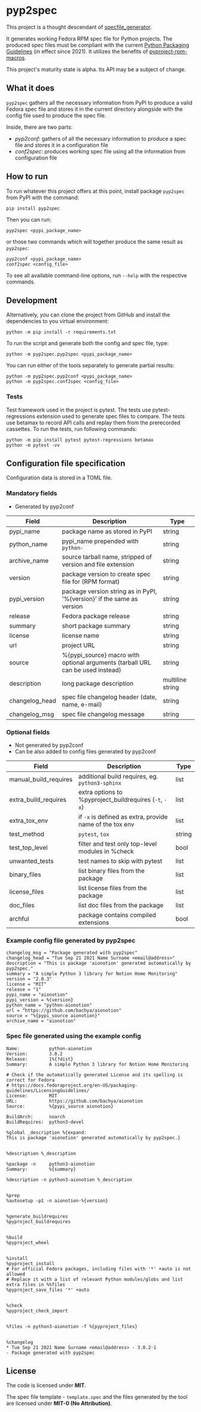 # pyp2spec

This project is a thought descendant of [specfile_generator](https://github.com/frenzymadness/specfile_generator).

It generates working Fedora RPM spec file for Python projects.
The produced spec files must be compliant with the current [Python Packaging Guidelines](https://docs.fedoraproject.org/en-US/packaging-guidelines/Python/) (in effect since 2021).
It utilizes the benefits of [pyproject-rpm-macros](https://src.fedoraproject.org/rpms/pyproject-rpm-macros).

This project's maturity state is alpha.
Its API may be a subject of change.

## What it does

`pyp2spec` gathers all the necessary information from PyPI to produce a valid
Fedora spec file and stores it in the current directory alongside with
the config file used to produce the spec file.

Inside, there are two parts:
- *pyp2conf*: gathers of all the necessary information to produce a spec file and stores it in a configuration file
- *conf2spec*: produces working spec file using all the information from configuration file

## How to run

To run whatever this project offers at this point,
install package `pyp2spec` from PyPI with the command:
```
pip install pyp2spec
```
Then you can run:
```
pyp2spec <pypi_package_name>
```
or those two commands which will together produce the same result as `pyp2spec`:
```
pyp2conf <pypi_package_name>
conf2spec <config_file>
```

To see all available command-line options, run `--help` with the respective commands.

## Development

Alternatively, you can clone the project from GitHub and install
the dependencies to you virtual environment:
```
python -m pip install -r requirements.txt
```

To run the script and generate both the config and spec file, type:
```
python -m pyp2spec.pyp2spec <pypi_package_name>
```

You can run either of the tools separately to generate partial results:
```
python -m pyp2spec.pyp2conf <pypi_package_name>
python -m pyp2spec.conf2spec <config_file>
```

### Tests

Test framework used in the project is pytest.
The tests use pytest-regressions extension used to generate spec files to compare.
The tests use betamax to record API calls and replay them from the prerecorded cassettes.
To run the tests, run following commands:

```
python -m pip install pytest pytest-regressions betamax
python -m pytest -vv
```

## Configuration file specification

Configuration data is stored in a TOML file.

### Mandatory fields

- Generated by pyp2conf

| Field  | Description | Type |
| -------- | -------- | -------- |
| pypi_name | package name as stored in PyPI  | string   |
| python_name | pypi_name prepended with `python-` | string |
| archive_name | source tarball name, stripped of version and file extension  | string |
| version | package version to create spec file for (RPM format) | string |
| pypi_version | package version string as in PyPI, '%{version}' if the same as version | string
| release | Fedora package release | string |
| summary | short package summary | string |
| license | license name | string |
| url | project URL | string |
| source | %{pypi_source} macro with optional arguments (tarball URL can be used instead) | string |
| description | long package description | multiline string |
| changelog_head | spec file changelog header (date, name, e-mail) | string |
| changelog_msg | spec file changelog message | string |


### Optional fields

- Not generated by pyp2conf
- Can be also added to config files generated by pyp2conf


| Field | Description | Type |
| -------- | -------- | -------- |
| manual_build_requires     | additional build requires, eg. `python3-sphinx`     | list     |
| extra_build_requires     | extra options to %pyproject_buildrequires (`-t`, `-x`)   | list     |
| extra_tox_env     | if `-x` is defined as extra, provide name of the tox env      | list     |
| test_method     | `pytest`, `tox`     | string     |
| test_top_level     | filter and test only top-level modules in %check   | bool     |
| unwanted_tests     | test names to skip with pytest     | list     |
| binary_files     | list binary files from the package     | list     |
| license_files     | list license files from the package     | list     |
| doc_files     | list doc files from the package     | list |
| archful | package contains compiled extensions | bool |


### Example config file generated by pyp2spec

```
changelog_msg = "Package generated with pyp2spec"
changelog_head = "Tue Sep 21 2021 Name Surname <email@address>"
description = "This is package 'aionotion' generated automatically by pyp2spec."
summary = "A simple Python 3 library for Notion Home Monitoring"
version = "2.0.3"
license = "MIT"
release = "1"
pypi_name = "aionotion"
pypi_version = %{version}
python_name = "python-aionotion"
url = "https://github.com/bachya/aionotion"
source = "%{pypi_source aionotion}"
archive_name = "aionotion"
```

### Spec file generated using the example config

```
Name:           python-aionotion
Version:        3.0.2
Release:        1%{?dist}
Summary:        A simple Python 3 library for Notion Home Monitoring

# Check if the automatically generated License and its spelling is correct for Fedora
# https://docs.fedoraproject.org/en-US/packaging-guidelines/LicensingGuidelines/
License:        MIT
URL:            https://github.com/bachya/aionotion
Source:         %{pypi_source aionotion}

BuildArch:      noarch
BuildRequires:  python3-devel

%global _description %{expand:
This is package 'aionotion' generated automatically by pyp2spec.}


%description %_description

%package -n     python3-aionotion
Summary:        %{summary}

%description -n python3-aionotion %_description


%prep
%autosetup -p1 -n aionotion-%{version}


%generate_buildrequires
%pyproject_buildrequires


%build
%pyproject_wheel


%install
%pyproject_install
# For official Fedora packages, including files with '*' +auto is not allowed
# Replace it with a list of relevant Python modules/globs and list extra files in %%files
%pyproject_save_files '*' +auto


%check
%pyproject_check_import


%files -n python3-aionotion -f %{pyproject_files}


%changelog
* Tue Sep 21 2021 Name Surname <email@address> - 3.0.2-1
- Package generated with pyp2spec
```


## License

The code is licensed under **MIT**.

The spec file template - `template.spec` and the files generated by the tool are licensed under **MIT-0 (No Attribution)**.
